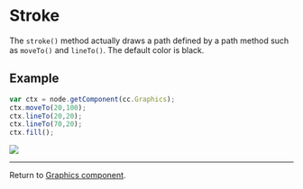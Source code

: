 # Stroke

The `stroke()` method actually draws a path defined by a path method such as `moveTo()` and `lineTo()`. The default color is black.

## Example

```javascript
var ctx = node.getComponent(cc.Graphics);
ctx.moveTo(20,100);
ctx.lineTo(20,20);
ctx.lineTo(70,20);
ctx.fill();
```

<a href="graphics/stroke.png"><img src="graphics/stroke.png"></a>

<hr>

Return to [Graphics component](index.md).
